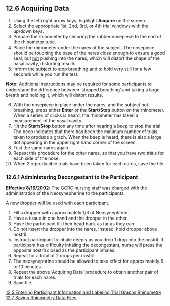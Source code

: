 ## 12.6 Acquiring Data

1. Using the left/right arrow keys, highlight **Acquire** on the screen.
2. Select the appropriate 1st, 2nd, 3rd, or 4th trial windows with the up/down keys.
3. Prepare the rhinometer by securing the rubber nosepiece to the end of the rhinometer tube.
4. Place the rhinometer under the nares of the subject. The nosepiece should be touching the base of the nares close enough to ensure a good seal, but <u>not</u> pushing into the nares, which will distort the shape of the nasal cavity, distorting results.
5. Inform the subject to stop breathing and to hold very still for a few seconds while you run the test.

<div class="bs-callout bs-callout-info">
  <p>
    <strong>Note:</strong>
    Additional instructions may be required for some participants to understand the difference between ‘stopped breathing’ and taking a large breath and holding it, which will distort results.
  </p>
</div>

6. With the nosepiece in place under the nares, and the subject not breathing, press either **Enter** or the **Start/Stop** button on the rhinometer.  When a series of clicks is heard, the rhinometer has taken a measurement of the nasal cavity.
7. Hit the **Start/Stop** button any time after hearing a beep to stop the trial.  The beep indicates that there has been the minimum number of trials taken to produce a graph.  When the beep is heard, there is also a large dot appearing in the upper right hand corner of the screen.
8. Test the same nares again.
9. Repeat this procedure for the other nares, so that you have two trials for each side of the nose.
10. When 2 reproducible trials have been taken for each nares, save the file.

### 12.6.1 Administering Decongestant to the Participant

**<u>Effective 8/16/2002</u>:** The GCRC nursing staff was charged with the administration of the Neosynepherine to the participants.

A new dropper will be used with each participant.

1. Fill a dropper with approximately 1/3 of Neosynephrine.
2. Have a tissue in one hand and the dropper in the other.
3. Have the participant tilt their head back as far as they can.
4. Do not insert the dropper into the nares.  Instead, hold dropper above nostril.
5. Instruct participant to inhale deeply as you drop 1 drop into the nostril. If participant has difficulty inhaling the decongestant, nurse will press the opposite nostril closed as the participant inhales.
6. Repeat for a total of 2 drops per nostril.
7. The neosynephrine should be allowed to take effect for approximately 5 to 10 minutes.
8. Repeat the above ‘Acquiring Data’ procedure to obtain another pair of trials for each nares.
9. Save file.


<div class="center">
<div class="btn-group">
  <a href=":pages_path:/manuals/rhinometry/12-05-entering-ppt-info.md" class="btn btn-default">
    <span class="glyphicon glyphicon-chevron-left"></span>
    12.5 Entering Participant Information and Labeling Trial Graphs
  </a>

  <a href=":pages_path:/manuals/rhinometry" class="btn btn-default">
    <span class="glyphicon glyphicon-chevron-up"></span>
    Rhinometry
  </a>

  <a href=":pages_path:/manuals/rhinometry/12-07-saving-rhino-data.md" class="btn btn-success">
    12.7 Saving Rhinometry Data Files
    <span class="glyphicon glyphicon-chevron-right"></span>
  </a>
</div>
</div>

